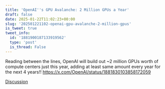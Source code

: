 ```yaml
---
title: 'OpenAI''s GPU Avalanche: 2 Million GPUs a Year'
draft: false
date: 2025-01-22T11:02:23+00:00
slug: '202501221102-openai-gpu-avalanche-2-million-gpus'
is_tweet: true
tweet_info:
  id: '1881900187133919562'
  type: 'post'
  is_thread: False
---
```




Reading between the lines, OpenAI will build out ~2 million GPUs worth of compute centers just this year, adding at least same amount every year for the next 4 years!! <https://x.com/OpenAI/status/1881830103858172059>

[Discussion](https://x.com/sytelus/status/1881900187133919562)

